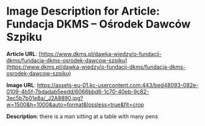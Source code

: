 # Image Description for Article: Fundacja DKMS – Ośrodek Dawców Szpiku
**Article URL**: [https://www.dkms.pl/dawka-wiedzy/o-fundacji-dkms/fundacja-dkms-osrodek-dawcow-szpiku](https://www.dkms.pl/dawka-wiedzy/o-fundacji-dkms/fundacja-dkms-osrodek-dawcow-szpiku)

**Image URL**: https://assets-eu-01.kc-usercontent.com:443/bed48093-082e-0109-4b5f-7bdadab5eedd/6066bbd6-1c70-40eb-9c82-3ec5b7b01e8a/_J2A8890.jpg?w=1500&h=1000&auto=format&lossless=true&fit=crop

**Description**: there is a man sitting at a table with many pens
